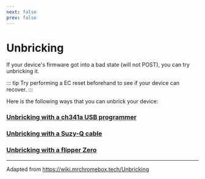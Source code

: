 ```yaml
---
next: false
prev: false
---
```


# Unbricking

If your device's firmware got into a bad state (will not POST), you can try unbricking it.

::: tip
Try performing a EC reset beforehand to see if your device can recover.
:::

Here is the following ways that you can unbrick your device:

### [Unbricking with a ch341a USB programmer](unbrick-ch341a)

### [Unbricking with a Suzy-Q cable](unbrick-suzyq)

### [Unbricking with a flipper Zero](unbrick-flipper)

---

Adapted from <a href="https://wiki.mrchromebox.tech/Unbricking">https://wiki.mrchromebox.tech/Unbricking</a>
